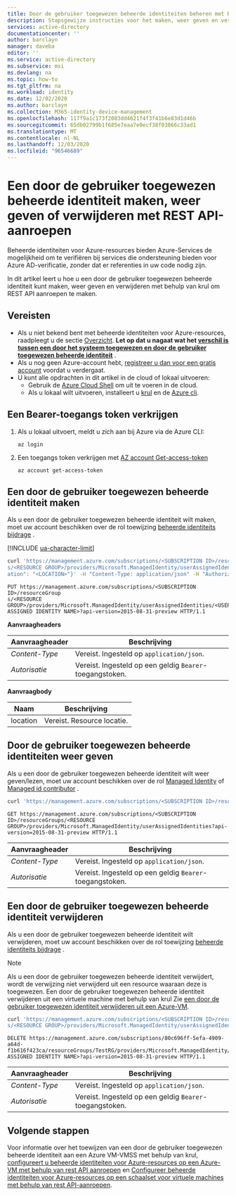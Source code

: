 ```yaml
---
title: Door de gebruiker toegewezen beheerde identiteiten beheren met REST-Azure AD
description: Stapsgewijze instructies voor het maken, weer geven en verwijderen van een door de gebruiker toegewezen beheerde identiteit om REST API aanroepen uit te voeren.
services: active-directory
documentationcenter: ''
author: barclayn
manager: daveba
editor: ''
ms.service: active-directory
ms.subservice: msi
ms.devlang: na
ms.topic: how-to
ms.tgt_pltfrm: na
ms.workload: identity
ms.date: 12/02/2020
ms.author: barclayn
ms.collection: M365-identity-device-management
ms.openlocfilehash: 117f9a1c173f2083dd4621f4f3f41b6e83d1d46b
ms.sourcegitcommit: 65db02799b1f685e7eaa7e0ecf38f03866c33ad1
ms.translationtype: MT
ms.contentlocale: nl-NL
ms.lasthandoff: 12/03/2020
ms.locfileid: "96546689"
---
```

# <a name="create-list-or-delete-a-user-assigned-managed-identity-using-rest-api-calls"></a>Een door de gebruiker toegewezen beheerde identiteit maken, weer geven of verwijderen met REST API-aanroepen

Beheerde identiteiten voor Azure-resources bieden Azure-Services de mogelijkheid om te verifiëren bij services die ondersteuning bieden voor Azure AD-verificatie, zonder dat er referenties in uw code nodig zijn. 

In dit artikel leert u hoe u een door de gebruiker toegewezen beheerde identiteit kunt maken, weer geven en verwijderen met behulp van krul om REST API aanroepen te maken.

## <a name="prerequisites"></a>Vereisten

- Als u niet bekend bent met beheerde identiteiten voor Azure-resources, raadpleegt u de sectie [Overzicht](overview.md). **Let op dat u nagaat wat het [verschil is tussen een door het systeem toegewezen en door de gebruiker toegewezen beheerde identiteit](overview.md#managed-identity-types)** .
- Als u nog geen Azure-account hebt, [registreer u dan voor een gratis account](https://azure.microsoft.com/free/) voordat u verdergaat.
- U kunt alle opdrachten in dit artikel in de cloud of lokaal uitvoeren:
    - Gebruik de [Azure Cloud Shell](../../cloud-shell/overview.md) om uit te voeren in de cloud.
    - Als u lokaal wilt uitvoeren, installeert u [krul](https://curl.haxx.se/download.html) en de [Azure cli](/cli/azure/install-azure-cli).

## <a name="obtain-a-bearer-access-token"></a>Een Bearer-toegangs token verkrijgen

1. Als u lokaal uitvoert, meldt u zich aan bij Azure via de Azure CLI:

    ```
    az login
    ```

1. Een toegangs token verkrijgen met [AZ account Get-access-token](/cli/azure/account#az_account_get_access_token)

    ```azurecli-interactive
    az account get-access-token
    ```

## <a name="create-a-user-assigned-managed-identity"></a>Een door de gebruiker toegewezen beheerde identiteit maken 

Als u een door de gebruiker toegewezen beheerde identiteit wilt maken, moet uw account beschikken over de rol toewijzing [beheerde identiteits bijdrage](../../role-based-access-control/built-in-roles.md#managed-identity-contributor) .

[!INCLUDE [ua-character-limit](~/includes/managed-identity-ua-character-limits.md)]

```bash
curl 'https://management.azure.com/subscriptions/<SUBSCRIPTION ID>/resourceGroup
s/<RESOURCE GROUP>/providers/Microsoft.ManagedIdentity/userAssignedIdentities/<USER ASSIGNED IDENTITY NAME>?api-version=2015-08-31-preview' -X PUT -d '{"loc
ation": "<LOCATION>"}' -H "Content-Type: application/json" -H "Authorization: Bearer <ACCESS TOKEN>"
```

```HTTP
PUT https://management.azure.com/subscriptions/<SUBSCRIPTION ID>/resourceGroup
s/<RESOURCE GROUP>/providers/Microsoft.ManagedIdentity/userAssignedIdentities/<USER ASSIGNED IDENTITY NAME>?api-version=2015-08-31-preview HTTP/1.1
```

**Aanvraagheaders**

|Aanvraagheader  |Beschrijving  |
|---------|---------|
|*Content-Type*     | Vereist. Ingesteld op `application/json`.        |
|*Autorisatie*     | Vereist. Ingesteld op een geldig `Bearer`-toegangstoken.        |

**Aanvraagbody**

|Naam  |Beschrijving  |
|---------|---------|
|location     | Vereist. Resource locatie.        |

## <a name="list-user-assigned-managed-identities"></a>Door de gebruiker toegewezen beheerde identiteiten weer geven

Als u een door de gebruiker toegewezen beheerde identiteit wilt weer geven/lezen, moet uw account beschikken over de rol [Managed Identity](../../role-based-access-control/built-in-roles.md#managed-identity-operator) of [Managed id contributor](../../role-based-access-control/built-in-roles.md#managed-identity-contributor) .

```bash
curl 'https://management.azure.com/subscriptions/<SUBSCRIPTION ID>/resourceGroups/<RESOURCE GROUP>/providers/Microsoft.ManagedIdentity/userAssignedIdentities?api-version=2015-08-31-preview' -H "Authorization: Bearer <ACCESS TOKEN>"
```

```HTTP
GET https://management.azure.com/subscriptions/<SUBSCRIPTION ID>/resourceGroups/<RESOURCE GROUP>/providers/Microsoft.ManagedIdentity/userAssignedIdentities?api-version=2015-08-31-preview HTTP/1.1
```

|Aanvraagheader  |Beschrijving  |
|---------|---------|
|*Content-Type*     | Vereist. Ingesteld op `application/json`.        |
|*Autorisatie*     | Vereist. Ingesteld op een geldig `Bearer`-toegangstoken.        |

## <a name="delete-a-user-assigned-managed-identity"></a>Een door de gebruiker toegewezen beheerde identiteit verwijderen

Als u een door de gebruiker toegewezen beheerde identiteit wilt verwijderen, moet uw account beschikken over de rol toewijzing [beheerde identiteits bijdrage](../../role-based-access-control/built-in-roles.md#managed-identity-contributor) .

> [!NOTE]
> Als u een door de gebruiker toegewezen beheerde identiteit verwijdert, wordt de verwijzing niet verwijderd uit een resource waaraan deze is toegewezen. Een door de gebruiker toegewezen beheerde identiteit verwijderen uit een virtuele machine met behulp van krul Zie [een door de gebruiker toegewezen identiteit verwijderen uit een Azure-VM](qs-configure-rest-vm.md#remove-a-user-assigned-managed-identity-from-an-azure-vm).

```bash
curl 'https://management.azure.com/subscriptions/<SUBSCRIPTION ID>/resourceGroup
s/<RESOURCE GROUP>/providers/Microsoft.ManagedIdentity/userAssignedIdentities/<USER ASSIGNED IDENTITY NAME>?api-version=2015-08-31-preview' -X DELETE -H "Authorization: Bearer <ACCESS TOKEN>"
```

```HTTP
DELETE https://management.azure.com/subscriptions/80c696ff-5efa-4909-a64d-f1b616f423ca/resourceGroups/TestRG/providers/Microsoft.ManagedIdentity/userAssignedIdentities/<USER ASSIGNED IDENTITY NAME>?api-version=2015-08-31-preview HTTP/1.1
```
|Aanvraagheader  |Beschrijving  |
|---------|---------|
|*Content-Type*     | Vereist. Ingesteld op `application/json`.        |
|*Autorisatie*     | Vereist. Ingesteld op een geldig `Bearer`-toegangstoken.        |

## <a name="next-steps"></a>Volgende stappen

Voor informatie over het toewijzen van een door de gebruiker toegewezen beheerde identiteit aan een Azure VM-VMSS met behulp van krul, [configureert u beheerde identiteiten voor Azure-resources op een Azure-VM met behulp van rest API aanroepen](qs-configure-rest-vm.md#user-assigned-managed-identity) en [Configureer beheerde identiteiten voor Azure-resources op een schaalset voor virtuele machines met behulp van rest API-aanroepen](qs-configure-rest-vmss.md#user-assigned-managed-identity).

